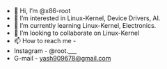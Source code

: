 - 👋 Hi, I’m @x86-root
- 👀 I’m interested in Linux-Kernel, Device Drivers, AI.
- 🌱 I’m currently learning Linux-Kernel, Electronics.
- 💞️ I’m looking to collaborate on Linux-Kernel
- 📫 How to reach me - 
-   Instagram - @root.___
-   G-mail - yash909678@gmail.com
<!---
x86-root/x86-root is a ✨ special ✨ repository because its `README.md` (this file) appears on your GitHub profile.
You can click the Preview link to take a look at your changes.
--->
